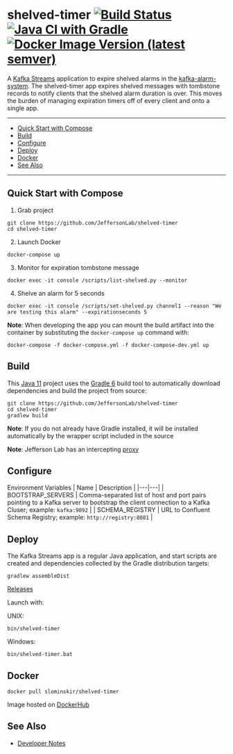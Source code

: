 # shelved-timer [![Build Status](https://travis-ci.com/JeffersonLab/shelved-timer.svg?branch=main)](https://travis-ci.com/JeffersonLab/shelved-timer) [![Java CI with Gradle](https://github.com/JeffersonLab/shelved-timer/workflows/Java%20CI%20with%20Gradle/badge.svg)](https://github.com/JeffersonLab/shelved-timer/actions?query=workflow%3A%22Java+CI+with+Gradle%22) [![Docker Image Version (latest semver)](https://img.shields.io/docker/v/slominskir/shelved-timer?sort=semver)](https://hub.docker.com/r/slominskir/shelved-timer)
A [Kafka Streams](https://kafka.apache.org/documentation/streams/) application to expire shelved alarms in the [kafka-alarm-system](https://github.com/JeffersonLab/kafka-alarm-system). The shelved-timer app expires shelved messages with tombstone records to notify clients that the shelved alarm duration is over.   This moves the burden of managing expiration timers off of every client and onto a single app.

---
 - [Quick Start with Compose](https://github.com/JeffersonLab/shelved-timer#quick-start-with-compose)
 - [Build](https://github.com/JeffersonLab/shelved-timer#build)
 - [Configure](https://github.com/JeffersonLab/shelved-timer#configure)
 - [Deploy](https://github.com/JeffersonLab/shelved-timer#deploy)
 - [Docker](https://github.com/JeffersonLab/shelved-timer#docker)
 - [See Also](https://github.com/JeffersonLab/shelved-timer#see-also)
 ---

## Quick Start with Compose 
1. Grab project
```
git clone https://github.com/JeffersonLab/shelved-timer
cd shelved-timer
```
2. Launch Docker
```
docker-compose up
```
3. Monitor for expiration tombstone message 
```
docker exec -it console /scripts/list-shelved.py --monitor 
```
4. Shelve an alarm for 5 seconds
```
docker exec -it console /scripts/set-shelved.py channel1 --reason "We are testing this alarm" --expirationseconds 5
```

**Note**: When developing the app you can mount the build artifact into the container by substituting the `docker-compose up` command with:
```
docker-compose -f docker-compose.yml -f docker-compose-dev.yml up
```

## Build
This [Java 11](https://adoptopenjdk.net/) project uses the [Gradle 6](https://gradle.org/) build tool to automatically download dependencies and build the project from source:

```
git clone https://github.com/JeffersonLab/shelved-timer
cd shelved-timer
gradlew build
```
**Note**: If you do not already have Gradle installed, it will be installed automatically by the wrapper script included in the source

**Note**: Jefferson Lab has an intercepting [proxy](https://gist.github.com/slominskir/92c25a033db93a90184a5994e71d0b78)

## Configure
Environment Variables
| Name | Description |
|---|---|
| BOOTSTRAP_SERVERS | Comma-separated list of host and port pairs pointing to a Kafka server to bootstrap the client connection to a Kafka Cluser; example: `kafka:9092` |
| SCHEMA_REGISTRY | URL to Confluent Schema Registry; example: `http://registry:8081` |

## Deploy
The Kafka Streams app is a regular Java application, and start scripts are created and dependencies collected by the Gradle distribution targets:

```
gradlew assembleDist
```

[Releases](https://github.com/JeffersonLab/shelved-timer/releases)

Launch with:

UNIX:
```
bin/shelved-timer
```
Windows:
```
bin/shelved-timer.bat
```

## Docker
```
docker pull slominskir/shelved-timer
```
Image hosted on [DockerHub](https://hub.docker.com/r/slominskir/shelved-timer)

## See Also
   - [Developer Notes](https://github.com/JeffersonLab/shelved-timer/wiki/Developer-Notes)
